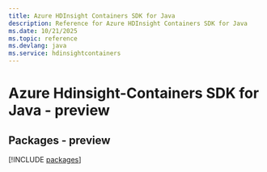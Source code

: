 ```yaml
---
title: Azure HDInsight Containers SDK for Java
description: Reference for Azure HDInsight Containers SDK for Java
ms.date: 10/21/2025
ms.topic: reference
ms.devlang: java
ms.service: hdinsightcontainers
---
```

# Azure Hdinsight-Containers SDK for Java - preview
## Packages - preview
[!INCLUDE [packages](hdinsight-containers-index.md)]